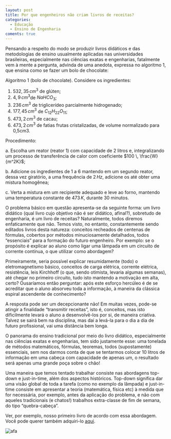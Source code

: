 ```yaml
---
layout: post
title: Por que engenheiros não criam livros de receitas?
categories:
  - Educação
  - Ensino de Engenharia
coments: true
---
```


Pensando a respeito do modo se produzir livros didáticos e das metodologias de ensino usualmente aplicadas nas universidades brasileiras, especialmente nas ciências exatas e engenharias, fatalmente vem à mente a pergunta, advinda de uma anedota, expressa no algoritmo 1, que ensina como se fazer um bolo de chocolate:

Algoritmo 1 (bolo de chocolate). Considere os ingredientes:  

1. $532,35\,cm^3$ de glúten;
2. $4,9\,cm^3$de $NaHCO_3$;
3. $236\, cm^3$ de triglicerídeo parcialmente hidrogenado;
4. $177,45\, cm^3$ de $C_{12}H_{22}O_{11}$;
5. $473,2\, cm^3$ de cacau;
6. $473,2\, cm^3$ de fatias frutas cristalizadas, de volume normalizado para 0,5cm3.

Procedimento:

a. Escolha um reator (reator 1) com capacidade de 2 litros e, integralizando um processo de transferência de calor com coeficiente $100 \, \frac{W}{m^2K}$;

b. Adicione os ingredientes de 1 a 6 mantendo em um segundo reator, dessa vez giratório, a uma frequência de $2\, Hz$, adicione os até obter uma mistura homogênea;

c. Verta a mistura em um recipiente adequado e leve ao forno, mantendo uma temperatura constante de $473\,K$, durante 30 minutos.

O problema básico em questão apresenta-se da seguinte forma: um livro didático (qual livro cujo objetivo não é ser didático, afinal?), sobretudo de engenharia, é um livro de receitas? Naturalmente, todos diremos enfaticamente que não. Temos visto, no entanto, constantemente sendo editados livros desta natureza: conceitos recheados de centenas de fórmulas, cobertos por métodos minuciosamente detalhados, todos “essenciais” para a formação do futuro engenheiro. Por exemplo: se o propósito é explicar ao aluno como ligar uma lâmpada em um circuito de corrente contínua, o que utilizar como abordagem?

Primeiramente, seria possível explicar resumidamente (todo) o eletromagnetismo básico, conceitos de carga elétrica, corrente elétrica, resistência, leis Kirchhoff (o que, sendo otimista, levaria algumas semanas), até chegar no primeiro circuito, tudo isto mantendo a motivação em alta, certo? Ousaríamos então perguntar: após este esforço hercúleo é de se acreditar que o aluno absorveu toda a informação, à maneira da clássica espiral ascendente de conhecimento?

A resposta pode ser um decepcionante não! Em muitas vezes, pode-se atingir a finalidade “transmitir receitas”, isto é, conceitos, mas isto dificilmente levará o aluno a desenvolvê-los por si, de maneira criativa. Talvez se sairá bem na disciplina, mas daí a levá-la para o dia a dia de futuro profissional, vai uma distância bem longa.  

O panorama do ensino tradicional por meio do livro didático, especialmente nas ciências exatas e engenharias, tem sido justamente esse: uma tonelada de métodos matemáticos, fórmulas, teoremas, todos (supostamente) essenciais, sem nos darmos conta de que se tentarmos colocar 10 litros de informação em uma cabeça com capacidade de apenas um, o resultado será apenas uma grande poça sobre o chão!  

Uma maneira que temos tentado trabalhar consiste nas abordagens top-down e just-in-time, além dos aspectos históricos. Top-down significa dar uma visão global de toda a tarefa (como no exemplo da lâmpada) e just-in-time consiste em apresentar a teoria (matemática, física etc) à medida que for necessária, por exemplo, antes da aplicação do problema, e não com aqueles tradicionais (e chatos!) trabalhos extra-classe de fim de semana, do tipo “quebra-cabeça”.

Ver, por exemplo, nosso primeiro livro de acordo com essa abordagem. Você pode querer também adquiri-lo [aqui](https://www.lcm.com.br/site/livros/detalhesLivro/f/invertendo-dominios---o-conceito-de-transformada.html).

![afa](https://otelegrafo.com/images/capa_0.jpg)

